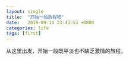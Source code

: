 ```yaml
---
layout: single
title:  "开始一段旅程吧"
date:   2019-09-14 23:43:53 +0800
categories: life
tags: [first]
---
```


从这里出发，开始一段既平淡也不缺乏激情的旅程。
